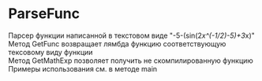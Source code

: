 # ParseFunc
Парсер функции написанной в текстовом виде "-5-(sin(2*x^(-1/2)-5)+3*x)"  
Метод GetFunc возвращает лямбда функцию соответствующую тексовому виду функции  
Метод GetMathExp позволяет получить не скомпилированную функцию  
Примеры использования см. в методе main  
